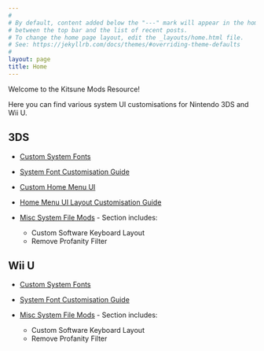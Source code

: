 ```yaml
---
#
# By default, content added below the "---" mark will appear in the home page
# between the top bar and the list of recent posts.
# To change the home page layout, edit the _layouts/home.html file.
# See: https://jekyllrb.com/docs/themes/#overriding-theme-defaults
#
layout: page
title: Home
---
```


Welcome to the Kitsune Mods Resource!

Here you can find various system UI customisations for Nintendo 3DS and Wii U.

## 3DS

- [Custom System Fonts](/3DS-Custom-System-Fonts)

- [System Font Customisation Guide](/3DS-System-Font-Customization)

- [Custom Home Menu UI](/3DS-Custom-Home-Menu-UI)

- [Home Menu UI Layout Customisation Guide](/3DS-Home-Menu-UI-Layout-Customization)

- [Misc System File Mods](/3DS-Misc-System-File-Mods) - Section includes:
  - Custom Software Keyboard Layout
  - Remove Profanity Filter

## Wii U

- [Custom System Fonts](/Wii-U-Custom-System-Fonts)

- [System Font Customisation Guide](/Wii-U-System-Font-Customization)

- [Misc System File Mods](/Wii-U-Misc-System-File-Mods) - Section includes:
  - Custom Software Keyboard Layout
  - Remove Profanity Filter
